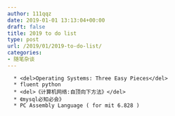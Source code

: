 ```yaml
---
author: 111qqz
date: 2019-01-01 13:13:04+00:00
draft: false
title: 2019 to do list
type: post
url: /2019/01/2019-to-do-list/
categories:
- 随笔杂谈
---
```



 	  * <del>Operating Systems: Three Easy Pieces</del>
 	  * fluent python
 	  * <del>《计算机网络:自顶向下方法》</del>
 	  * 《mysql必知必会》
 	  * PC Assembly Language ( for mit 6.828 )




